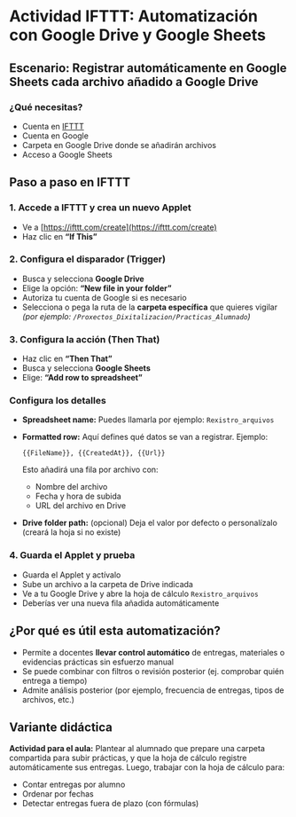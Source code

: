 # Actividad IFTTT: Automatización con Google Drive y Google Sheets

## Escenario: Registrar automáticamente en Google Sheets cada archivo añadido a Google Drive

### ¿Qué necesitas?

- Cuenta en [IFTTT](https://ifttt.com/)
- Cuenta en Google
- Carpeta en Google Drive donde se añadirán archivos
- Acceso a Google Sheets

## Paso a paso en IFTTT

### 1. Accede a IFTTT y crea un nuevo Applet

- Ve a [https://ifttt.com/create](https://ifttt.com/create)
- Haz clic en **“If This”**

### 2. Configura el disparador (Trigger)

- Busca y selecciona **Google Drive**
- Elige la opción:
  **“New file in your folder”**
- Autoriza tu cuenta de Google si es necesario
- Selecciona o pega la ruta de la **carpeta específica** que quieres vigilar
  *(por ejemplo: `/Proxectos_Dixitalizacion/Practicas_Alumnado`)*

### 3. Configura la acción (Then That)

- Haz clic en **“Then That”**
- Busca y selecciona **Google Sheets**
- Elige:
  **“Add row to spreadsheet”**

### Configura los detalles

- **Spreadsheet name:** Puedes llamarla por ejemplo: `Rexistro_arquivos`

- **Formatted row:** Aquí defines qué datos se van a registrar. Ejemplo:

    ```
    {{FileName}}, {{CreatedAt}}, {{Url}}
    ```

    Esto añadirá una fila por archivo con:

    - Nombre del archivo
    - Fecha y hora de subida
    - URL del archivo en Drive

- **Drive folder path:** (opcional) Deja el valor por defecto o personalízalo (creará la hoja si no existe)

### 4. Guarda el Applet y prueba

- Guarda el Applet y actívalo
- Sube un archivo a la carpeta de Drive indicada
- Ve a tu Google Drive y abre la hoja de cálculo `Rexistro_arquivos`
- Deberías ver una nueva fila añadida automáticamente

## ¿Por qué es útil esta automatización?

- Permite a docentes **llevar control automático** de entregas, materiales o evidencias prácticas sin esfuerzo manual
- Se puede combinar con filtros o revisión posterior (ej. comprobar quién entrega a tiempo)
- Admite análisis posterior (por ejemplo, frecuencia de entregas, tipos de archivos, etc.)

## Variante didáctica

**Actividad para el aula:**
Plantear al alumnado que prepare una carpeta compartida para subir prácticas, y que la hoja de cálculo registre automáticamente sus entregas. Luego, trabajar con la hoja de cálculo para:

- Contar entregas por alumno
- Ordenar por fechas
- Detectar entregas fuera de plazo (con fórmulas)
